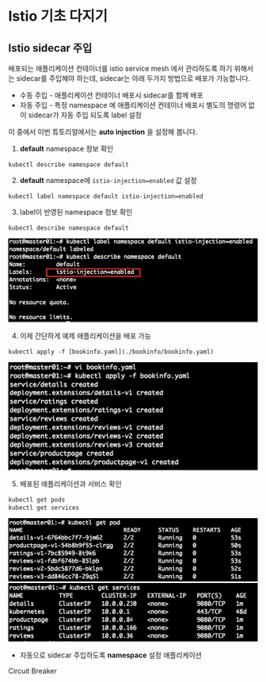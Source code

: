 # Istio 기초 다지기

## Istio sidecar 주입
배포되는 애플리케이션 컨테이너를 istio service mesh 에서 관리하도록 하기 위해서는 sidecar를 주입해야 하는데,
sidecar는 아래 두가지 방법으로 배포가 가능합니다.

* 수동 주입 - 애플리케이션 컨테이너 배포시 sidecar를 함께 배포
* 자동 주입 - 특정 namespace 에 애플리케이션 컨테이너 배포시 별도의 명령어 없이 sidecar가 자동 주입 되도록 label 설정

이 중에서 이번 튜토리얼에서는 **auto injection** 을 설정해 봅니다.

1. **default** namespace 정보 확인
~~~
kubectl describe namespace default
~~~

2. **default** namespace에 `istio-injection=enabled` 값 설정
~~~
kubectl label namespace default istio-injection=enabled
~~~

3. label이 반영된 namespace 정보 확인
~~~
kubectl describe namespace default
~~~

![istio auto injection](./images/istio-basic-1.png)

4. 이제 간단하게 예제 애플리케이션을 배포 가능
~~~
kubectl apply -f [bookinfo.yaml](./bookinfo/bookinfo.yaml)
~~~
![istio deploy bookinfo](./images/istio-basic-2.png)

5. 배포된 애플리케이션과 서비스 확인
~~~
kubectl get pods
kubectl get services
~~~
![istio deploy bookinfo](./images/istio-basic-3.png)
![istio deploy bookinfo](./images/istio-basic-4.png)




* 자동으로 sidecar 주입하도록 **namespace** 설정
애플리케이션


Circuit Breaker
